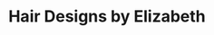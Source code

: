---
title: "Hair Designs by Elizabeth"
url: /fresno/hair-designs-by-elizabeth/
shop: hairdresser
---